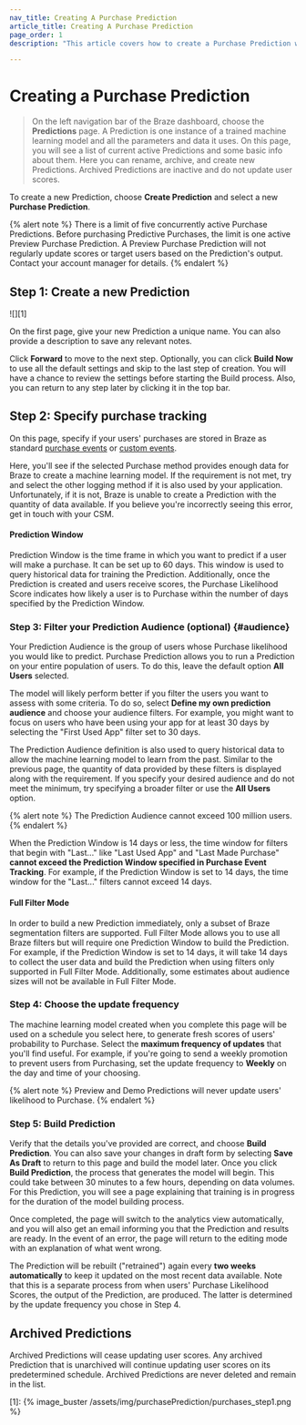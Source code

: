```yaml
---
nav_title: Creating A Purchase Prediction
article_title: Creating A Purchase Prediction
page_order: 1
description: "This article covers how to create a Purchase Prediction within the Braze dashboard."

---
```


# Creating a Purchase Prediction

> On the left navigation bar of the Braze dashboard, choose the **Predictions** page. A Prediction is one instance of a trained machine learning model and all the parameters and data it uses. On this page, you will see a list of current active Predictions and some basic info about them. Here you can rename, archive, and create new Predictions. Archived Predictions are inactive and do not update user scores. 

To create a new Prediction, choose **Create Prediction** and select a new **Purchase Prediction**.

{% alert note %}
There is a limit of five concurrently active Purchase Predictions. Before purchasing Predictive Purchases, the limit is one active Preview Purchase Prediction. A Preview Purchase Prediction will not regularly update scores or target users based on the Prediction's output. Contact your account manager for details.
{% endalert %}

## Step 1: Create a new Prediction

![][1]

On the first page, give your new Prediction a unique name. You can also provide a description to save any relevant notes.

Click **Forward** to move to the next step. Optionally, you can click **Build Now** to use all the default settings and skip to the last step of creation. You will have a chance to review the settings before starting the Build process. Also, you can return to any step later by clicking it in the top bar. 

## Step 2: Specify purchase tracking

On this page, specify if your users' purchases are stored in Braze as standard [purchase events]({{site.baseurl}}/user_guide/data_and_analytics/custom_data/purchase_events/) or [custom events]({{site.baseurl}}/user_guide/data_and_analytics/custom_data/custom_events/).

Here, you'll see if the selected Purchase method provides enough data for Braze to create a machine learning model. If the requirement is not met, try and select the other logging method if it is also used by your application. Unfortunately, if it is not, Braze is unable to create a Prediction with the quantity of data available. If you believe you're incorrectly seeing this error, get in touch with your CSM.

#### Prediction Window

Prediction Window is the time frame in which you want to predict if a user will make a purchase. It can be set up to 60 days. This window is used to query historical data for training the Prediction. Additionally, once the Prediction is created and users receive scores, the Purchase Likelihood Score indicates how likely a user is to Purchase within the number of days specified by the Prediction Window.

### Step 3: Filter your Prediction Audience (optional) {#audience}

Your Prediction Audience is the group of users whose Purchase likelihood you would like to predict. Purchase Prediction allows you to run a Prediction on your entire population of users. To do this, leave the default option **All Users** selected.

The model will likely perform better if you filter the users you want to assess with some criteria. To do so, select **Define my own prediction audience** and choose your audience filters. For example, you might want to focus on users who have been using your app for at least 30 days by selecting the "First Used App" filter set to 30 days. 

The Prediction Audience definition is also used to query historical data to allow the machine learning model to learn from the past. Similar to the previous page, the quantity of data provided by these filters is displayed along with the requirement. If you specify your desired audience and do not meet the minimum, try specifying a broader filter or use the **All Users** option.

{% alert note %}
The Prediction Audience cannot exceed 100 million users.
{% endalert %}

When the Prediction Window is 14 days or less, the time window for filters that begin with "Last..." like "Last Used App" and "Last Made Purchase" **cannot exceed the Prediction Window specified in Purchase Event Tracking**. For example, if the Prediction Window is set to 14 days, the time window for the "Last..." filters cannot exceed 14 days.

#### Full Filter Mode

In order to build a new Prediction immediately, only a subset of Braze segmentation filters are supported. Full Filter Mode allows you to use all Braze filters but will require one Prediction Window to build the Prediction. For example, if the Prediction Window is set to 14 days, it will take 14 days to collect the user data and build the Prediction when using filters only supported in Full Filter Mode. Additionally, some estimates about audience sizes will not be available in Full Filter Mode.

### Step 4: Choose the update frequency

The machine learning model created when you complete this page will be used on a schedule you select here, to generate fresh scores of users' probability to Purchase. Select the **maximum frequency of updates** that you'll find useful. For example, if you're going to send a weekly promotion to prevent users from Purchasing, set the update frequency to **Weekly** on the day and time of your choosing. 

{% alert note %}
Preview and Demo Predictions will never update users' likelihood to Purchase. 
{% endalert %}

### Step 5: Build Prediction

Verify that the details you've provided are correct, and choose **Build Prediction**. You can also save your changes in draft form by selecting **Save As Draft** to return to this page and build the model later. Once you click **Build Prediction**, the process that generates the model will begin. This could take between 30 minutes to a few hours, depending on data volumes. For this Prediction, you will see a page explaining that training is in progress for the duration of the model building process.

Once completed, the page will switch to the analytics view automatically, and you will also get an email informing you that the Prediction and results are ready. In the event of an error, the page will return to the editing mode with an explanation of what went wrong.

The Prediction will be rebuilt ("retrained") again every **two weeks automatically** to keep it updated on the most recent data available. Note that this is a separate process from when users' Purchase Likelihood Scores, the output of the Prediction, are produced. The latter is determined by the update frequency you chose in Step 4.

## Archived Predictions

Archived Predictions will cease updating user scores. Any archived Prediction that is unarchived will continue updating user scores on its predetermined schedule. Archived Predictions are never deleted and remain in the list.

[1]: {% image_buster /assets/img/purchasePrediction/purchases_step1.png %}

